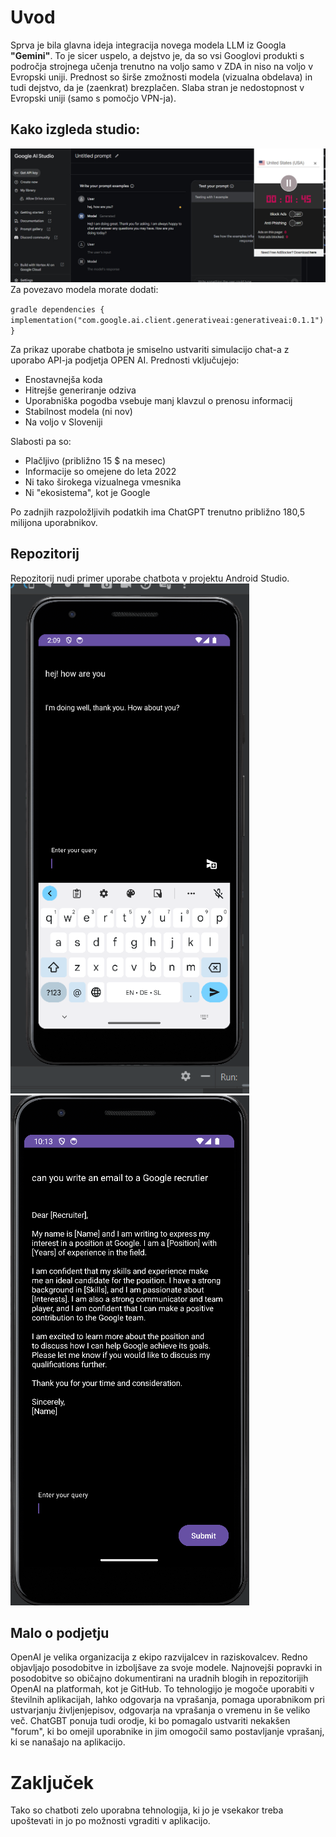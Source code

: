 # Uvod
Sprva je bila glavna ideja integracija novega modela LLM iz Googla **"Gemini"**. To je sicer uspelo, a dejstvo je, da so vsi Googlovi produkti s področja strojnega učenja trenutno na voljo samo v ZDA in niso na voljo v Evropski uniji. Prednost so širše zmožnosti modela (vizualna obdelava) in tudi dejstvo, da je (zaenkrat) brezplačen. Slaba stran je nedostopnost v Evropski uniji (samo s pomočjo VPN-ja).

## Kako izgleda studio:
![photo_2023-12-20_02-20-50.jpg](images%2Fphoto_2023-12-20_02-20-50.jpg)
Za povezavo modela morate dodati:

`gradle
dependencies {
implementation("com.google.ai.client.generativeai:generativeai:0.1.1")
}`

Za prikaz uporabe chatbota je smiselno ustvariti simulacijo chat-a z uporabo API-ja podjetja OPEN AI. Prednosti vključujejo:
- Enostavnejša koda
- Hitrejše generiranje odziva
- Uporabniška pogodba vsebuje manj klavzul o prenosu informacij
- Stabilnost modela (ni nov)
- Na voljo v Sloveniji

Slabosti pa so:
- Plačljivo (približno 15 $ na mesec)
- Informacije so omejene do leta 2022
- Ni tako širokega vizualnega vmesnika
- Ni "ekosistema", kot je Google

Po zadnjih razpoložljivih podatkih ima ChatGPT trenutno približno 180,5 milijona uporabnikov.

## Repozitorij
Repozitorij nudi primer uporabe chatbota v projektu Android Studio.
![Screenshot 2023-12-20 020941.png](images%2FScreenshot%202023-12-20%20020941.png) ![Screenshot 2023-12-20 101401.png](images%2FScreenshot%202023-12-20%20101401.png)


## Malo o podjetju
OpenAI je velika organizacija z ekipo razvijalcev in raziskovalcev. Redno objavljajo posodobitve in izboljšave za svoje modele. Najnovejši popravki in posodobitve so običajno dokumentirani na uradnih blogih in repozitorijih OpenAI na platformah, kot je GitHub. To tehnologijo je mogoče uporabiti v številnih aplikacijah, lahko odgovarja na vprašanja, pomaga uporabnikom pri ustvarjanju življenjepisov, odgovarja na vprašanja o vremenu in še veliko več. ChatGBT ponuja tudi orodje, ki bo pomagalo ustvariti nekakšen "forum", ki bo omejil uporabnike in jim omogočil samo postavljanje vprašanj, ki se nanašajo na aplikacijo.

# Zaključek
Tako so chatboti zelo uporabna tehnologija, ki jo je vsekakor treba upoštevati in jo po možnosti vgraditi v aplikacijo.
